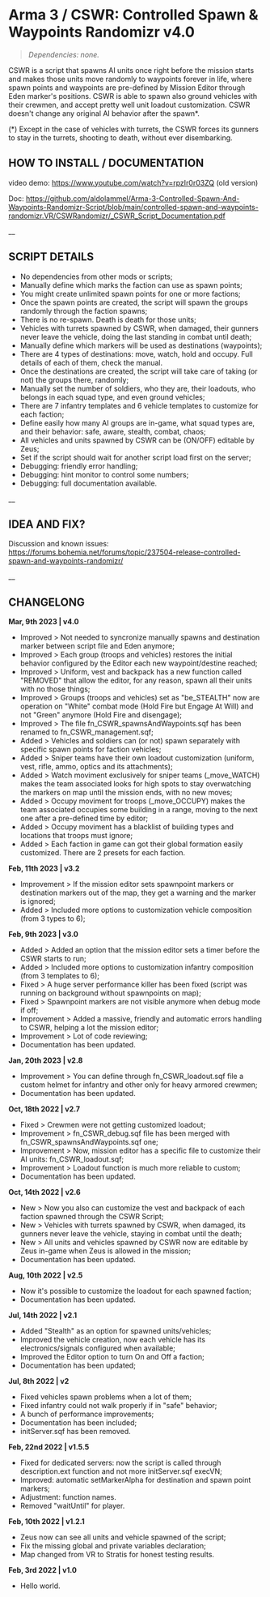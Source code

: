 # Arma 3 / CSWR: Controlled Spawn & Waypoints Randomizr v4.0
>*Dependencies: none.*

CSWR is a script that spawns AI units once right before the mission starts and makes those units move randomly to waypoints forever in life, where spawn points and waypoints are pre-defined by Mission Editor through Eden marker's positions. CSWR is able to spawn also ground vehicles with their crewmen, and accept pretty well unit loadout customization.
CSWR doesn't change any original AI behavior after the spawn*.

(*) Except in the case of vehicles with turrets, the CSWR forces its gunners to stay in the turrets, shooting to death, without ever disembarking.

## HOW TO INSTALL / DOCUMENTATION

video demo: https://www.youtube.com/watch?v=rpzIr0r03ZQ (old version)

Doc: https://github.com/aldolammel/Arma-3-Controlled-Spawn-And-Waypoints-Randomizr-Script/blob/main/controlled-spawn-and-waypoints-randomizr.VR/CSWRandomizr/_CSWR_Script_Documentation.pdf

__

## SCRIPT DETAILS

- No dependencies from other mods or scripts;
- Manually define which marks the faction can use as spawn points;
- You might create unlimited spawn points for one or more factions;
- Once the spawn points are created, the script will spawn the groups randomly through the faction spawns;
- There is no re-spawn. Death is death for those units; 
- Vehicles with turrets spawned by CSWR, when damaged, their gunners never leave the vehicle, doing the last standing in combat until death;
- Manually define which markers will be used as destinations (waypoints);
- There are 4 types of destinations: move, watch, hold and occupy. Full details of each of them, check the manual.
- Once the destinations are created, the script will take care of taking (or not) the groups there, randomly;
- Manually set the number of soldiers, who they are, their loadouts, who belongs in each squad type, and even ground vehicles;
- There are 7 infantry templates and 6 vehicle templates to customize for each faction; 
- Define easily how many AI groups are in-game, what squad types are, and their behavior: safe, aware, stealth, combat, chaos;
- All vehicles and units spawned by CSWR can be (ON/OFF) editable by Zeus;
- Set if the script should wait for another script load first on the server;
- Debugging: friendly error handling;
- Debugging: hint monitor to control some numbers;
- Debugging: full documentation available.

__

## IDEA AND FIX?

Discussion and known issues: https://forums.bohemia.net/forums/topic/237504-release-controlled-spawn-and-waypoints-randomizr/

__

## CHANGELONG

**Mar, 9th 2023 | v4.0**
- Improved > Not needed to syncronize manually spawns and destination marker between script file and Eden anymore;
- Improved > Each group (troops and vehicles) restores the initial behavior configured by the Editor each new waypoint/destine reached;
- Improved > Uniform, vest and backpack has a new function called "REMOVED" that allow the editor, for any reason, spawn all their units with no those things;
- Improved > Groups (troops and vehicles) set as "be_STEALTH" now are operation on "White" combat mode (Hold Fire but Engage At Will) and not "Green" anymore (Hold Fire and disengage);
- Improved > The file fn_CSWR_spawnsAndWaypoints.sqf has been renamed to fn_CSWR_management.sqf;
- Added > Vehicles and soldiers can (or not) spawn separately with specific spawn points for faction vehicles;  
- Added > Sniper teams have their own loadout customization (uniform, vest, rifle, ammo, optics and its attachments); 
- Added > Watch moviment exclusively for sniper teams (_move_WATCH) makes the team associated looks for high spots to stay overwatching the markers on map until the mission ends, with no new moves;
- Added > Occupy moviment for troops (_move_OCCUPY) makes the team associated occupies some building in a range, moving to the next one after a pre-defined time by editor;
- Added > Occupy moviment has a blacklist of building types and locations that troops must ignore;
- Added > Each faction in game can got their global formation easily customized. There are 2 presets for each faction. 

**Feb, 11th 2023 | v3.2**
- Improvement > If the mission editor sets spawnpoint markers or destination markers out of the map, they get a warning and the marker is ignored;
- Added > Included more options to customization vehicle composition (from 3 types to 6);

**Feb, 9th 2023 | v3.0**
- Added > Added an option that the mission editor sets a timer before the CSWR starts to run;
- Added > Included more options to customization infantry composition (from 3 templates to 6);
- Fixed > A huge server performance killer has been fixed (script was running on background without spawnpoints on map);
- Fixed > Spawnpoint markers are not visible anymore when debug mode if off;
- Improvement > Added a massive, friendly and automatic errors handling to CSWR, helping a lot the mission editor;
- Improvement > Lot of code reviewing;
- Documentation has been updated.

**Jan, 20th 2023 | v2.8**
- Improvement > You can define through fn_CSWR_loadout.sqf file a custom helmet for infantry and other only for heavy armored crewmen;
- Documentation has been updated.

**Oct, 18th 2022 | v2.7**
- Fixed > Crewmen were not getting customized loadout;
- Improvement > fn_CSWR_debug.sqf file has been merged with fn_CSWR_spawnsAndWaypoints.sqf one;
- Improvement > Now, mission editor has a specific file to customize their AI units: fn_CSWR_loadout.sqf;
- Improvement > Loadout function is much more reliable to custom;
- Documentation has been updated.

**Oct, 14th 2022 | v2.6**
- New > Now you also can customize the vest and backpack of each faction spawned through the CSWR Script;
- New > Vehicles with turrets spawned by CSWR, when damaged, its gunners never leave the vehicle, staying in combat until the death;
- New > All units and vehicles spawned by CSWR now are editable by Zeus in-game when Zeus is allowed in the mission;
- Documentation has been updated.

**Aug, 10th 2022 | v2.5**
- Now it's possible to customize the loadout for each spawned faction;
- Documentation has been updated.

**Jul, 14th 2022 | v2.1**
- Added "Stealth" as an option for spawned units/vehicles;
- Improved the vehicle creation, now each vehicle has its electronics/signals configured when available;
- Improved the Editor option to turn On and Off a faction;
- Documentation has been updated;

**Jul, 8th 2022 | v2**
- Fixed vehicles spawn problems when a lot of them;
- Fixed infantry could not walk properly if in "safe" behavior;
- A bunch of performance improvements;
- Documentation has been included;
- initServer.sqf has been removed.

**Feb, 22nd 2022 | v1.5.5**

- Fixed for dedicated servers: now the script is called through description.ext function and not more initServer.sqf execVN;
- Improved: automatic setMarkerAlpha for destination and spawn point markers;
- Adjustment: function names.
- Removed "waitUntil" for player.

**Feb, 10th 2022 | v1.2.1**

- Zeus now can see all units and vehicle spawned of the script;
- Fix the missing global and private variables declaration;
- Map changed from VR to Stratis for honest testing results.

**Feb, 3rd 2022 | v1.0**

- Hello world.
